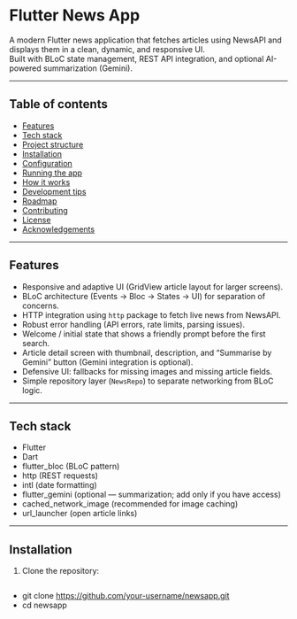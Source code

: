 # Flutter News App

A modern Flutter news application that fetches articles using NewsAPI and displays them in a clean, dynamic, and responsive UI.  
Built with BLoC state management, REST API integration, and optional AI-powered summarization (Gemini).

---

## Table of contents

- [Features](#features)  
- [Tech stack](#tech-stack)  
- [Project structure](#project-structure)  
- [Installation](#installation)  
- [Configuration](#configuration)  
- [Running the app](#running-the-app)  
- [How it works](#how-it-works)  
- [Development tips](#development-tips)  
- [Roadmap](#roadmap)  
- [Contributing](#contributing)  
- [License](#license)  
- [Acknowledgements](#acknowledgements)

---

## Features

- Responsive and adaptive UI (GridView article layout for larger screens).  
- BLoC architecture (Events → Bloc → States → UI) for separation of concerns.  
- HTTP integration using `http` package to fetch live news from NewsAPI.  
- Robust error handling (API errors, rate limits, parsing issues).  
- Welcome / initial state that shows a friendly prompt before the first search.  
- Article detail screen with thumbnail, description, and “Summarise by Gemini” button (Gemini integration is optional).  
- Defensive UI: fallbacks for missing images and missing article fields.  
- Simple repository layer (`NewsRepo`) to separate networking from BLoC logic.

---

## Tech stack

- Flutter  
- Dart  
- flutter_bloc (BLoC pattern)  
- http (REST requests)  
- intl (date formatting)  
- flutter_gemini (optional — summarization; add only if you have access)  
- cached_network_image (recommended for image caching)  
- url_launcher (open article links)

---

## Installation

1. Clone the repository:
   ```bash
  - git clone https://github.com/your-username/newsapp.git
  - cd newsapp

